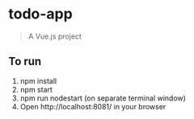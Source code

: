 # todo-app

> A Vue.js project

## To run
  1. npm install
  2. npm start
  3. npm run nodestart (on separate terminal window)
  4. Open http://localhost:8081/ in your browser
